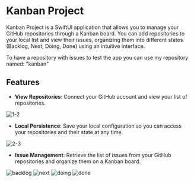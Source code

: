 # Kanban Project

Kanban Project is a SwiftUI application that allows you to manage your GitHub repositories through a Kanban board. You can add repositories to your local list and view their issues, organizing them into different states (Backlog, Next, Doing, Done) using an intuitive interface. 

To have a repository with issues to test the app you can use my repository named: "kanban"

## Features

- **View Repositories**: Connect your GitHub account and view your list of repositories.

![1-2](https://github.com/user-attachments/assets/079329ae-6dbc-4b11-be72-d5030e1b2e49)
  
- **Local Persistence**: Save your local configuration so you can access your repositories and their state at any time.

![2-3](https://github.com/user-attachments/assets/95cb15cd-23e1-4b3b-ae8f-30daf0a22cba)

- **Issue Management**: Retrieve the list of issues from your GitHub repositories and organize them on a Kanban board.

![backlog](https://github.com/user-attachments/assets/91e846ea-71ca-4a63-b2ae-8c19aeadacf5) ![next](https://github.com/user-attachments/assets/8b0f3b47-f2cc-4472-9920-2e9e87916da6) ![doing](https://github.com/user-attachments/assets/bd8aefb0-6273-46c7-b2c5-d6acac9d5160) ![done](https://github.com/user-attachments/assets/45926d45-644a-49e6-8cc4-4b22271c2b5a)













